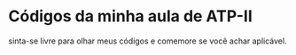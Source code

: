 # Códigos da minha aula de ATP-II

sinta-se livre para olhar meus códigos e comemore se você achar aplicável.
